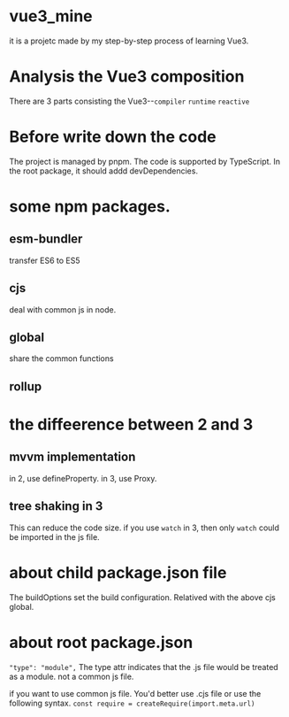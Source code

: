 # vue3_mine
it is a projetc made by my step-by-step process of learning Vue3.

# Analysis the Vue3 composition
There are 3 parts consisting the Vue3--```compiler``` ```runtime``` ```reactive```

# Before write down the code
The project is managed by pnpm.
The code is supported by TypeScript.
In the root package, it should addd devDependencies.
# some npm packages.
## esm-bundler
transfer ES6 to ES5

## cjs
deal with common js in node.

## global
share the common functions

## rollup


# the diffeerence between 2 and 3
## mvvm implementation
in 2, use defineProperty.
in 3, use Proxy.

## tree shaking in 3
This can reduce the code size.
if you use `watch` in 3, then only `watch` could be imported in the js file.

# about child package.json file
The buildOptions set the build configuration. Relatived with the above cjs global.

# about root package.json
`"type": "module",` The type attr indicates that the .js file would be treated as a module.
not a common js file.

if you want to use common js file. You'd better use .cjs file or use the following syntax.
`const require = createRequire(import.meta.url)`
